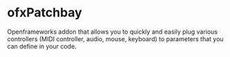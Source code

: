 # ofxPatchbay

Openframeworks addon that allows you to quickly and easily plug various controllers (MIDI controller, audio, mouse, keyboard) to parameters that you can define in your code.